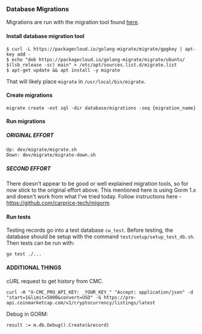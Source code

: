 ### Database Migrations

Migrations are run with the migration tool found <a href="https://github.com/golang-migrate/migrate/tree/master/cmd/migrate">here</a>.

#### Install database migration tool

```
$ curl -L https://packagecloud.io/golang-migrate/migrate/gpgkey | apt-key add -
$ echo "deb https://packagecloud.io/golang-migrate/migrate/ubuntu/ $(lsb_release -sc) main" > /etc/apt/sources.list.d/migrate.list
$ apt-get update && apt install -y migrate
```

That will likely place `migrate` in `/usr/local/bin/migrate`.

#### Create migrations

```
migrate create -ext sql -dir database/migrations -seq {migration_name}
```

#### Run migrations

##### ORIGINAL EFFORT
```
Up: dev/migrate/migrate.sh
Down: dev/migrate/migrate-down.sh
```

##### SECOND EFFORT
There doesn't appear to be good or well explained migration tools, so for now stick to the
original effort above. This mentioned here is using Gorm 1.x and doesn't work from what
I've tried today. Follow instructions here - https://github.com/carprice-tech/migorm

#### Run tests

Testing records go into a test database `cw_test`. Before testing, the database should be
setup with the command `test/setup/setup_test_db.sh`. Then tests can be run with:

```
go test ./...
```

#### ADDITIONAL THINGS
cURL request to get history from CMC.
```
curl -H "X-CMC_PRO_API_KEY: _YOUR_KEY_" "Accept: application/json" -d "start=1&limit=5000&convert=USD" -G https://pro-api.coinmarketcap.com/v1/cryptocurrency/listings/latest
```

Debug in GORM:
```
result := m.db.Debug().Create(&record)
```

